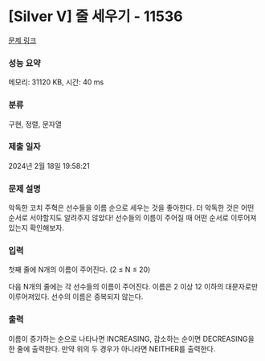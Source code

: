# [Silver V] 줄 세우기 - 11536 

[문제 링크](https://www.acmicpc.net/problem/11536) 

### 성능 요약

메모리: 31120 KB, 시간: 40 ms

### 분류

구현, 정렬, 문자열

### 제출 일자

2024년 2월 18일 19:58:21

### 문제 설명

<p>악독한 코치 주혁은 선수들을 이름 순으로 세우는 것을 좋아한다. 더 악독한 것은 어떤 순서로 서야할지도 알려주지 않았다! 선수들의 이름이 주어질 때 어떤 순서로 이루어져있는지 확인해보자.</p>

### 입력 

 <p>첫째 줄에 N개의 이름이 주어진다. (2 ≤ N ≤ 20)</p>

<p>다음 N개의 줄에는 각 선수들의 이름이 주어진다. 이름은 2 이상 12 이하의 대문자로만 이루어져있다. 선수의 이름은 중복되지 않는다.</p>

### 출력 

 <p>이름이 증가하는 순으로 나타나면 INCREASING, 감소하는 순이면 DECREASING을 한 줄에 출력한다. 만약 위의 두 경우가 아니라면 NEITHER를 출력한다.</p>

